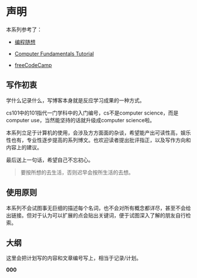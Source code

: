 # 声明

本系列参考了：

- [编程随想](https://program-think.blogspot.com/)

- [Computer Fundamentals Tutorial](https://www.javatpoint.com/computer-fundamentals-tutorial)
- [freeCodeCamp](https://www.freecodecamp.org/learn)

## 写作初衷

学什么记录什么，写博客本身就是反应学习成果的一种方式。

cs101中的101指代一门学科中的入门编号，cs不是computer science，而是computer use，当然能坚持的话就升级成computer science啦。



本系列立足于计算机的使用，会涉及方方面面的杂谈，希望能产出可读性高，娱乐性也有，专业性逐步提高的系列博文。也欢迎读者提出批评指正，以及写作方向和内容上的建议。



最后送上一句话，希望自己不忘初心。

> 要按所想的去生活，否则迟早会按所生活的去想。

## 使用原则

本系列不会试图事无巨细的描述每个名词，也不会对所有概念都详尽，甚至不会给出链接。但对于认为可以扩展的点会贴出关键词，便于试图深入了解的朋友自行检索。

## 大纲

这里会把计划写的内容和文章编号写上，相当于记录/计划。

**000** 